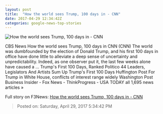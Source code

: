 ```yaml
---
layout: post
title:  "How the world sees Trump, 100 days in - CNN"
date: 2017-04-29 12:34:42Z
categories: google-news-top-stories
---
```


![How the world sees Trump, 100 days in - CNN](http://i2.cdn.cnn.com/cnnnext/dam/assets/170428195221-donald-trump-walks-toward-marine-one-super-tease.jpg)

CBS News How the world sees Trump, 100 days in CNN (CNN) The world was dumbfounded by the election of Donald Trump, and his first 100 days in office have done little to alleviate a deep sense of uncertainty and unpredictability. Indeed, as one observer put it, the last few weeks alone have caused a ... Trump's First 100 Days, Ranked Politico 44 Leaders, Legislators And Artists Sum Up Trump's First 100 Days Huffington Post For Trump in White House, conflicts of interest range widely Washington Post Business Insider - Fox News - ThinkProgress - USA TODAY all 1,695 news articles »


Full story on F3News: [How the world sees Trump, 100 days in - CNN](http://www.f3nws.com/n/qGT3qH)

> Posted on: Saturday, April 29, 2017 5:34:42 PM

